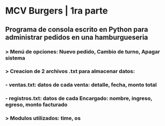 # MCV Burgers | 1ra parte
## Programa de consola escrito en Python para administrar pedidos en una hamburgueseria
### > Menú de opciones: Nuevo pedido, Cambio de turno, Apagar sistema
### > Creacion de 2 archivos .txt para almacenar datos:
###     - ventas.txt:    datos de cada venta: detalle, fecha, monto total
###     - registros.txt:   datos de cada Encargado: nombre, ingreso, egreso, monto facturado  
### > Modulos utilizados: time, os
